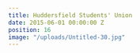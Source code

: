 ```yaml
---
title: Huddersfield Students' Union
date: 2015-06-01 00:00:00 Z
position: 16
image: "/uploads/Untitled-30.jpg"
---
```


